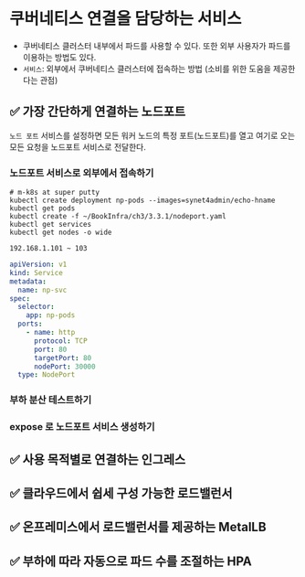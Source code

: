 # 쿠버네티스 연결을 담당하는 서비스
- 쿠버네티스 클러스터 내부에서 파드를 사용할 수 있다. 또한 외부 사용자가 파드를 이용하는 방법도 있다.
- `서비스`: 외부에서 쿠버네티스 클러스터에 접속하는 방법 (소비를 위한 도움을 제공한다는 관점)

## ✅ 가장 간단하게 연결하는 노드포트
`노드 포트` 서비스를 설정하면 모든 워커 노드의 특정 포트(노드포트)를 열고 여기로 오는 모든 요청을 노드포트 서비스로 전달한다.

### 노드포트 서비스로 외부에서 접속하기

```shell
# m-k8s at super putty
kubectl create deployment np-pods --images=synet4admin/echo-hname
kubectl get pods
kubectl create -f ~/BookInfra/ch3/3.3.1/nodeport.yaml
kubectl get services
kubectl get nodes -o wide
```

```http request
192.168.1.101 ~ 103
```

```yaml
apiVersion: v1
kind: Service
metadata:
  name: np-svc
spec:
  selector:
    app: np-pods 
  ports:
    - name: http
      protocol: TCP
      port: 80
      targetPort: 80
      nodePort: 30000
  type: NodePort
```

### 부하 분산 테스트하기
### expose 로 노드포트 서비스 생성하기

## ✅ 사용 목적별로 연결하는 인그레스
## ✅ 클라우드에서 쉽세 구성 가능한 로드밸런서
## ✅ 온프레미스에서 로드밸런서를 제공하는 MetalLB
## ✅ 부하에 따라 자동으로 파드 수를 조절하는 HPA

